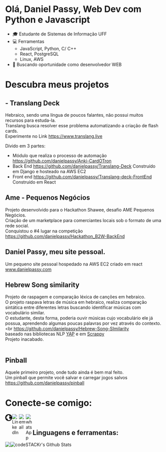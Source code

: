 # Olá, Daniel Passy, Web Dev com Python e Javascript


- 🎓 Estudante de Sistemas de Informação UFF
- 💻 Ferramentas
    - JavaScript, Python, C/ C++
    - React, PostgreSQL
    - Linux, AWS
- 🥅 Buscando oportunidade como desenvolvedor WEB

# Descubra meus projetos

## - Translang Deck
Hebraico, sendo uma língua de poucos falantes, não possui muitos recursos para estuda-la. <br>
Translang busca resolver esse problema automatizando a criação de flash cards.<br>
Experimente no Link https://www.translang.live

Dívido em 3 partes:
-  Módulo que realiza o processo de automação
https://github.com/danielpassy/Anki-CardOTron
- Back End 
https://github.com/danielpassy/Translang-Deck
Construído em Django e hosteado na AWS EC2
- Front end 
https://github.com/danielpassy/Translang-deck-FrontEnd
Construído em React


## Ame - Pequenos Negócios
Projeto desenvolvido para o Hackathon Shawee, desafio AME Pequenos Negócios. <br>
Criação de um marketplace para comerciantes locais sob o formato de uma rede social.<br>
Conquistou o #4 lugar na competição<br>
https://github.com/danielpassy/Hackathon_B2W-BackEnd


## Daniel Passy, meu site pessoal.
Um pequeno site pessoal hospedado na AWS EC2 criado em react <br>
www.danielpassy.com


## Hebrew Song similarity
Projeto de raspagem e comparação léxica de canções em hebraico.<br>
O projeto raspava letras de música em hebraico, realiza comparação sintática entre diferentes letras buscando identificar músicas com vocabulário similar.<br>
O estudante, desta forma, poderia ouvir músicas cujo vocabulário ele já possua, aprendendo algumas poucas palavras por vez através do contexto.<br
https://github.com/danielpassy/Hebrew-Song-SImilarity<br>
baseado nas bibliotecas NLP [YAP](https://github.com/onlplab/yap) e em [Scrappy](https://github.com/scrapy/scrapy)<br>
Projeto inacabado.<br>
<br>
## Pinball
Aquele primeiro projeto, onde tudo ainda é bem mal feito.<br>
Um pinball que permite você salvar e carregar jogos salvos<br>
https://github.com/danielpassy/pinball<br>


# Conecte-se comigo:

[<img align="left" alt="Website pessoal" width="22px" src="https://raw.githubusercontent.com/iconic/open-iconic/master/svg/globe.svg" />][website]
[<img align="left" alt="LinkedIn" width="22px" src="https://cdn.jsdelivr.net/npm/simple-icons@v3/icons/linkedin.svg" />][linkedin]
[<img align="left" alt="email" width="22px" src="https://cdn.jsdelivr.net/npm/simple-icons@3.13.0/icons/gmail.svg" />][email]
[<img align="left" alt="whatsApp" width="22px" src="https://cdn.jsdelivr.net/npm/simple-icons@3.13.0/icons/whatsapp.svg" />][whatsApp]




[website]: https://www.danielpassy.com/
[linkedin]: https://www.linkedin.com/in/daniel-mattos-passy-671b8a69/
[email]: mailto:daniel.passy@gmail.com
[whatsApp]: https://wa.me/5521997570933/

<br />

## Linguagens e ferramentas:
<img align="left" src="https://github-readme-stats.vercel.app/api/top-langs/?username=danielpassy&show_icons=true&layout=compact" />
<img align="left" alt="codeSTACKr's Github Stats" src="https://github-readme-stats.codestackr.vercel.app/api?username=danielpassy&show_icons=true&hide_border=true&count_private=true&theme=tokyonight&hide=issues,contribs" />
